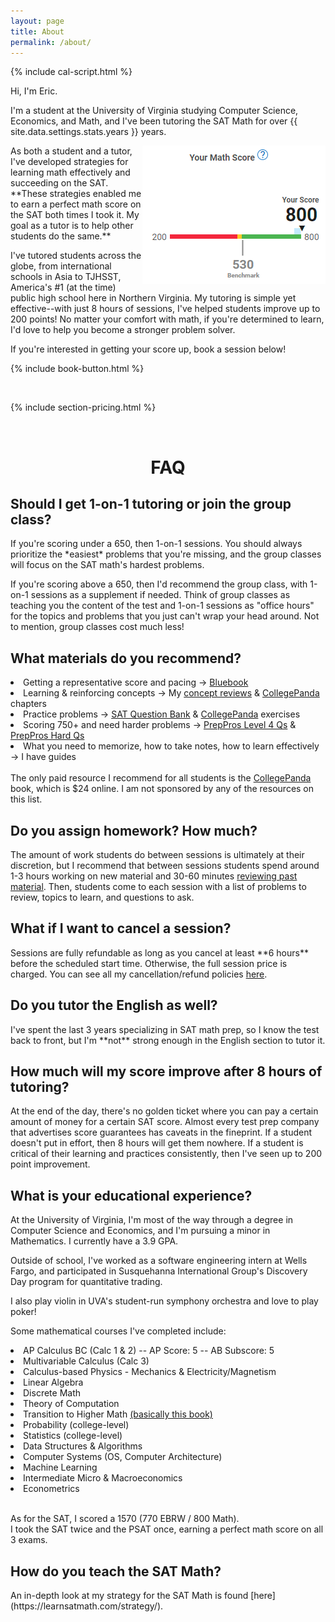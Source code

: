 ```yaml
---
layout: page
title: About
permalink: /about/
---
```


{% include cal-script.html %}

Hi, I'm Eric.

I'm a student at the University of Virginia studying Computer Science, Economics, and Math, and I've been tutoring the SAT Math for over {{ site.data.settings.stats.years }} years.

<img src="/images/score.jpg" align="right">
As both a student and a tutor, I've developed strategies for learning math effectively and succeeding on the SAT. **These strategies enabled me to earn a perfect math score on the SAT both times I took it. My goal as a tutor is to help other students do the same.**

I've tutored students across the globe, from international schools in Asia to TJHSST, America's #1 (at the time) public high school here in Northern Virginia. My tutoring is simple yet effective--with just 8 hours of sessions, I've helped students improve up to 200 points! No matter your comfort with math, if you're determined to learn, I'd love to help you become a stronger problem solver.
  
If you're interested in getting your score up, book a session below!

{% include book-button.html %}

<br>

{% include section-pricing.html %}


<br>
<h1 align="center" class="section__title">FAQ</h1>

<h2>Should I get 1-on-1 tutoring or join the group class?</h2>
If you're scoring under a 650, then 1-on-1 sessions. You should always prioritize the *easiest* problems that you're missing, and the group classes will focus on the SAT math's hardest problems.

If you're scoring above a 650, then I'd recommend the group class, with 1-on-1 sessions as a supplement if needed. Think of group classes as teaching you the content of the test and 1-on-1 sessions as "office hours" for the topics and problems that you just can't wrap your head around. Not to mention, group classes cost much less!

<h2>What materials do you recommend?</h2>

<li> Getting a representative score and pacing → <a href="https://bluebook.collegeboard.org/students" target="_blank">Bluebook</a></li>
<li> Learning & reinforcing concepts → My <a href="/classes/#concept-review">concept reviews</a> & <a href="https://thecollegepanda.app/" target="_blank">CollegePanda</a> chapters </li>
<li> Practice problems → <a href="https://satsuitequestionbank.collegeboard.org/digital/search">SAT Question Bank</a> &  <a href="https://thecollegepanda.app/" target="_blank">CollegePanda</a> exercises </li>
<li> Scoring 750+ and need harder problems → <a href="https://www.preppros.io/math-book">PrepPros Level 4 Qs</a> & <a href="https://preppros.teachable.com/p/150-hard-math-questions">PrepPros Hard Qs</a></li>
<li> What you need to memorize, how to take notes, how to learn effectively → I have guides </li>
<br>
The only paid resource I recommend for all students is the <a href="https://thecollegepanda.app/" target="_blank">CollegePanda</a> book, which is $24 online. I am not sponsored by any of the resources on this list.

<h2>Do you assign homework? How much?</h2>
The amount of work students do between sessions is ultimately at their discretion, but I recommend that between sessions students spend around 1-3 hours working on new material and 30-60 minutes <a href="/strategy/#repetition">reviewing past material</a>. Then, students come to each session with a list of problems to review, topics to learn, and questions to ask.

<h2>What if I want to cancel a session?</h2>
Sessions are fully refundable as long as you cancel at least **6 hours** before the scheduled start time. Otherwise, the full session price is charged. You can see all my cancellation/refund policies <a href="https://drive.google.com/file/d/1gsNy5ngG6lYokAvQl1V4q3d-y1eEUHRO/view?usp=sharing" target="_blank">here</a>.

<h2>Do you tutor the English as well?</h2>
I've spent the last 3 years specializing in SAT math prep, so I know the test back to front, but I'm **not** strong enough in the English section to tutor it.

<h2>How much will my score improve after 8 hours of tutoring?</h2>
At the end of the day, there's no golden ticket where you can pay a certain amount of money for a certain SAT score. Almost every test prep company that advertises score guarantees has caveats in the fineprint. If a student doesn't put in effort, then 8 hours will get them nowhere. If a student is critical of their learning and practices consistently, then I've seen up to 200 point improvement.

<h2>What is your educational experience?</h2>
At the University of Virginia, I'm most of the way through a degree in Computer Science and Economics, and I'm pursuing a minor in Mathematics. I currently have a 3.9 GPA.

Outside of school, I've worked as a software engineering intern at Wells Fargo, and participated in Susquehanna International Group's Discovery Day program for quantitative trading.

I also play violin in UVA's student-run symphony orchestra and love to play poker!

Some mathematical courses I've completed include:
<li>AP Calculus BC (Calc 1 & 2) -- AP Score: 5 -- AB Subscore: 5</li>
<li>Multivariable Calculus (Calc 3)</li>
<li>Calculus-based Physics - Mechanics & Electricity/Magnetism</li>
<li>Linear Algebra</li>
<li>Discrete Math</li>
<li>Theory of Computation</li>
<li>Transition to Higher Math <a href="https://www.amazon.com/Art-Proof-Training-Mathematics-Undergraduate/dp/1441970223">(basically this book)</a></li>
<li>Probability (college-level)</li>
<li>Statistics (college-level)</li>
<li>Data Structures & Algorithms</li>
<li>Computer Systems (OS, Computer Architecture)</li>
<li>Machine Learning</li>
<li>Intermediate Micro & Macroeconomics</li> 
<li>Econometrics</li><br>

As for the SAT, I scored a 1570 (770 EBRW / 800 Math). <br>
I took the SAT twice and the PSAT once, earning a perfect math score on all 3 exams.

<h2>How do you teach the SAT Math?</h2>
An in-depth look at my strategy for the SAT Math is found [here](https://learnsatmath.com/strategy/).

